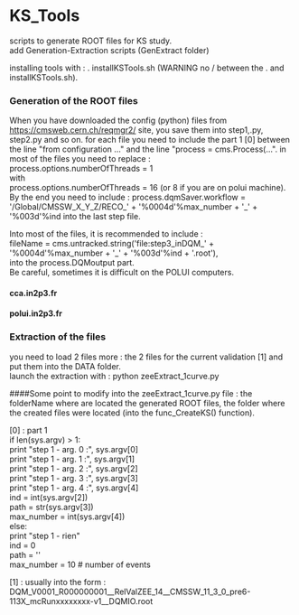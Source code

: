 # KS_Tools
scripts to generate ROOT files for KS study.  
add Generation-Extraction scripts (GenExtract folder)

installing tools with : . installKSTools.sh (WARNING no / between the . and installKSTools.sh).  
### Generation of the ROOT files
When you have downloaded the config (python) files from https://cmsweb.cern.ch/reqmgr2/ site,
you save them into step1,.py, step2.py and so on.
for each file you need to include the part 1 [0] between the line "from configuration ..." and the line
"process = cms.Process(...".
in most of the files you need to replace :  
process.options.numberOfThreads = 1  
with   
process.options.numberOfThreads = 16 (or 8 if you are on polui machine). 
By the end you need to include :
process.dqmSaver.workflow = '/Global/CMSSW_X_Y_Z/RECO_' + '%0004d'%max_number + '_' + '%003d'%ind
into the last step file.

Into most of the files, it is recommended to include :  
fileName = cms.untracked.string('file:step3_inDQM_' + '%0004d'%max_number + '_' + '%003d'%ind + '.root'),  
into the process.DQMoutput part.  
Be careful, sometimes it is difficult on the POLUI computers.  

#### cca.in2p3.fr
#### polui.in2p3.fr

### Extraction of the files
you need to load 2 files more :
the 2 files for the current validation [1] and put them into the DATA folder.  
launch the extraction with : python zeeExtract_1curve.py

####Some point to modify into the zeeExtract_1curve.py file :
the folderName where are located the generated ROOT files,
the folder where the created files were located (into the func_CreateKS() function).

[0] : part 1  
if len(sys.argv) > 1:  
    print "step 1 - arg. 0 :", sys.argv[0]  
    print "step 1 - arg. 1 :", sys.argv[1]  
    print "step 1 - arg. 2 :", sys.argv[2]  
    print "step 1 - arg. 3 :", sys.argv[3]  
    print "step 1 - arg. 4 :", sys.argv[4]   
    ind = int(sys.argv[2])  
    path = str(sys.argv[3])  
    max_number = int(sys.argv[4])  
else:  
    print "step 1 - rien"  
    ind = 0  
    path = ''  
    max_number = 10 # number of events  



[1] : usually into the form : DQM_V0001_R000000001__RelValZEE_14__CMSSW_11_3_0_pre6-113X_mcRunxxxxxxxx-v1__DQMIO.root
